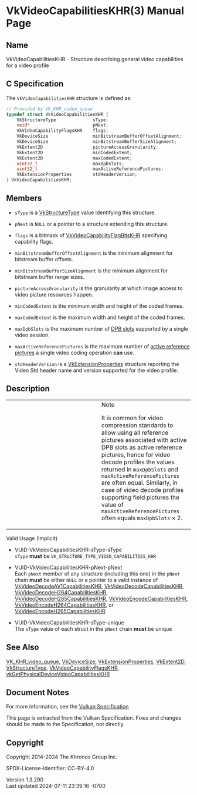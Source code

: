 # VkVideoCapabilitiesKHR(3) Manual Page

## Name

VkVideoCapabilitiesKHR - Structure describing general video capabilities
for a video profile



## <a href="#_c_specification" class="anchor"></a>C Specification

The `VkVideoCapabilitiesKHR` structure is defined as:

``` c
// Provided by VK_KHR_video_queue
typedef struct VkVideoCapabilitiesKHR {
    VkStructureType              sType;
    void*                        pNext;
    VkVideoCapabilityFlagsKHR    flags;
    VkDeviceSize                 minBitstreamBufferOffsetAlignment;
    VkDeviceSize                 minBitstreamBufferSizeAlignment;
    VkExtent2D                   pictureAccessGranularity;
    VkExtent2D                   minCodedExtent;
    VkExtent2D                   maxCodedExtent;
    uint32_t                     maxDpbSlots;
    uint32_t                     maxActiveReferencePictures;
    VkExtensionProperties        stdHeaderVersion;
} VkVideoCapabilitiesKHR;
```

## <a href="#_members" class="anchor"></a>Members

- `sType` is a [VkStructureType](https://registry.khronos.org/vulkan/specs/1.3-extensions/man/html/VkStructureType.html) value identifying
  this structure.

- `pNext` is `NULL` or a pointer to a structure extending this
  structure.

- `flags` is a bitmask of
  [VkVideoCapabilityFlagBitsKHR](https://registry.khronos.org/vulkan/specs/1.3-extensions/man/html/VkVideoCapabilityFlagBitsKHR.html)
  specifying capability flags.

- `minBitstreamBufferOffsetAlignment` is the minimum alignment for
  bitstream buffer offsets.

- `minBitstreamBufferSizeAlignment` is the minimum alignment for
  bitstream buffer range sizes.

- `pictureAccessGranularity` is the granularity at which image access to
  video picture resources happen.

- `minCodedExtent` is the minimum width and height of the coded frames.

- `maxCodedExtent` is the maximum width and height of the coded frames.

- `maxDpbSlots` is the maximum number of <a
  href="https://registry.khronos.org/vulkan/specs/1.3-extensions/html/vkspec.html#dpb-slot"
  target="_blank" rel="noopener">DPB slots</a> supported by a single
  video session.

- `maxActiveReferencePictures` is the maximum number of <a
  href="https://registry.khronos.org/vulkan/specs/1.3-extensions/html/vkspec.html#active-reference-pictures"
  target="_blank" rel="noopener">active reference pictures</a> a single
  video coding operation **can** use.

- <span id="video-std-header-version"></span> `stdHeaderVersion` is a
  [VkExtensionProperties](https://registry.khronos.org/vulkan/specs/1.3-extensions/man/html/VkExtensionProperties.html) structure
  reporting the Video Std header name and version supported for the
  video profile.

## <a href="#_description" class="anchor"></a>Description

<table>
<colgroup>
<col style="width: 50%" />
<col style="width: 50%" />
</colgroup>
<tbody>
<tr>
<td class="icon"><em></em></td>
<td class="content">Note
<p>It is common for video compression standards to allow using all
reference pictures associated with active DPB slots as active reference
pictures, hence for video decode profiles the values returned in
<code>maxDpbSlots</code> and <code>maxActiveReferencePictures</code> are
often equal. Similarly, in case of video decode profiles supporting
field pictures the value of <code>maxActiveReferencePictures</code>
often equals <code>maxDpbSlots</code> × 2.</p></td>
</tr>
</tbody>
</table>

Valid Usage (Implicit)

- <a href="#VUID-VkVideoCapabilitiesKHR-sType-sType"
  id="VUID-VkVideoCapabilitiesKHR-sType-sType"></a>
  VUID-VkVideoCapabilitiesKHR-sType-sType  
  `sType` **must** be `VK_STRUCTURE_TYPE_VIDEO_CAPABILITIES_KHR`

- <a href="#VUID-VkVideoCapabilitiesKHR-pNext-pNext"
  id="VUID-VkVideoCapabilitiesKHR-pNext-pNext"></a>
  VUID-VkVideoCapabilitiesKHR-pNext-pNext  
  Each `pNext` member of any structure (including this one) in the
  `pNext` chain **must** be either `NULL` or a pointer to a valid
  instance of
  [VkVideoDecodeAV1CapabilitiesKHR](https://registry.khronos.org/vulkan/specs/1.3-extensions/man/html/VkVideoDecodeAV1CapabilitiesKHR.html),
  [VkVideoDecodeCapabilitiesKHR](https://registry.khronos.org/vulkan/specs/1.3-extensions/man/html/VkVideoDecodeCapabilitiesKHR.html),
  [VkVideoDecodeH264CapabilitiesKHR](https://registry.khronos.org/vulkan/specs/1.3-extensions/man/html/VkVideoDecodeH264CapabilitiesKHR.html),
  [VkVideoDecodeH265CapabilitiesKHR](https://registry.khronos.org/vulkan/specs/1.3-extensions/man/html/VkVideoDecodeH265CapabilitiesKHR.html),
  [VkVideoEncodeCapabilitiesKHR](https://registry.khronos.org/vulkan/specs/1.3-extensions/man/html/VkVideoEncodeCapabilitiesKHR.html),
  [VkVideoEncodeH264CapabilitiesKHR](https://registry.khronos.org/vulkan/specs/1.3-extensions/man/html/VkVideoEncodeH264CapabilitiesKHR.html),
  or
  [VkVideoEncodeH265CapabilitiesKHR](https://registry.khronos.org/vulkan/specs/1.3-extensions/man/html/VkVideoEncodeH265CapabilitiesKHR.html)

- <a href="#VUID-VkVideoCapabilitiesKHR-sType-unique"
  id="VUID-VkVideoCapabilitiesKHR-sType-unique"></a>
  VUID-VkVideoCapabilitiesKHR-sType-unique  
  The `sType` value of each struct in the `pNext` chain **must** be
  unique

## <a href="#_see_also" class="anchor"></a>See Also

[VK_KHR_video_queue](https://registry.khronos.org/vulkan/specs/1.3-extensions/man/html/VK_KHR_video_queue.html),
[VkDeviceSize](https://registry.khronos.org/vulkan/specs/1.3-extensions/man/html/VkDeviceSize.html),
[VkExtensionProperties](https://registry.khronos.org/vulkan/specs/1.3-extensions/man/html/VkExtensionProperties.html),
[VkExtent2D](https://registry.khronos.org/vulkan/specs/1.3-extensions/man/html/VkExtent2D.html), [VkStructureType](https://registry.khronos.org/vulkan/specs/1.3-extensions/man/html/VkStructureType.html),
[VkVideoCapabilityFlagsKHR](https://registry.khronos.org/vulkan/specs/1.3-extensions/man/html/VkVideoCapabilityFlagsKHR.html),
[vkGetPhysicalDeviceVideoCapabilitiesKHR](https://registry.khronos.org/vulkan/specs/1.3-extensions/man/html/vkGetPhysicalDeviceVideoCapabilitiesKHR.html)

## <a href="#_document_notes" class="anchor"></a>Document Notes

For more information, see the <a
href="https://registry.khronos.org/vulkan/specs/1.3-extensions/html/vkspec.html#VkVideoCapabilitiesKHR"
target="_blank" rel="noopener">Vulkan Specification</a>

This page is extracted from the Vulkan Specification. Fixes and changes
should be made to the Specification, not directly.

## <a href="#_copyright" class="anchor"></a>Copyright

Copyright 2014-2024 The Khronos Group Inc.

SPDX-License-Identifier: CC-BY-4.0

Version 1.3.290  
Last updated 2024-07-11 23:39:16 -0700
